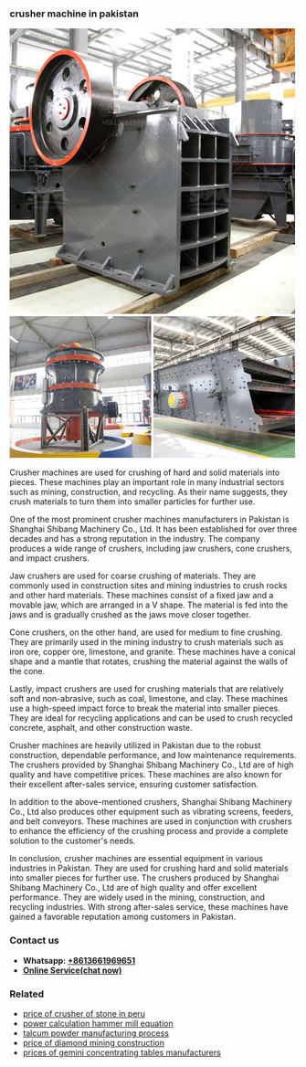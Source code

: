 <h3>crusher machine in pakistan</h3><img src='1708497460.jpg' alt=''><p>Crusher machines are used for crushing of hard and solid materials into pieces. These machines play an important role in many industrial sectors such as mining, construction, and recycling. As their name suggests, they crush materials to turn them into smaller particles for further use.</p><p>One of the most prominent crusher machines manufacturers in Pakistan is Shanghai Shibang Machinery Co., Ltd. It has been established for over three decades and has a strong reputation in the industry. The company produces a wide range of crushers, including jaw crushers, cone crushers, and impact crushers.</p><p>Jaw crushers are used for coarse crushing of materials. They are commonly used in construction sites and mining industries to crush rocks and other hard materials. These machines consist of a fixed jaw and a movable jaw, which are arranged in a V shape. The material is fed into the jaws and is gradually crushed as the jaws move closer together.</p><p>Cone crushers, on the other hand, are used for medium to fine crushing. They are primarily used in the mining industry to crush materials such as iron ore, copper ore, limestone, and granite. These machines have a conical shape and a mantle that rotates, crushing the material against the walls of the cone.</p><p>Lastly, impact crushers are used for crushing materials that are relatively soft and non-abrasive, such as coal, limestone, and clay. These machines use a high-speed impact force to break the material into smaller pieces. They are ideal for recycling applications and can be used to crush recycled concrete, asphalt, and other construction waste.</p><p>Crusher machines are heavily utilized in Pakistan due to the robust construction, dependable performance, and low maintenance requirements. The crushers provided by Shanghai Shibang Machinery Co., Ltd are of high quality and have competitive prices. These machines are also known for their excellent after-sales service, ensuring customer satisfaction.</p><p>In addition to the above-mentioned crushers, Shanghai Shibang Machinery Co., Ltd also produces other equipment such as vibrating screens, feeders, and belt conveyors. These machines are used in conjunction with crushers to enhance the efficiency of the crushing process and provide a complete solution to the customer's needs.</p><p>In conclusion, crusher machines are essential equipment in various industries in Pakistan. They are used for crushing hard and solid materials into smaller pieces for further use. The crushers produced by Shanghai Shibang Machinery Co., Ltd are of high quality and offer excellent performance. They are widely used in the mining, construction, and recycling industries. With strong after-sales service, these machines have gained a favorable reputation among customers in Pakistan.</p><h3>Contact us</h3><ul><li><strong>Whatsapp:&nbsp;<a href="https://wa.me/8613661969651">+8613661969651</a></strong></li><li><a href="https://swt.shibang-china.com/?git&amp;zhl&amp;crusher machine in pakistan"><strong>Online Service(chat now)</strong></a></li></ul><h3>Related</h3><ul><li><a href='price of crusher of stone in peru.md'>price of crusher of stone in peru</a></li><li><a href='power calculation hammer mill equation.md'>power calculation hammer mill equation</a></li><li><a href='talcum powder manufacturing process.md'>talcum powder manufacturing process</a></li><li><a href='price of diamond mining construction.md'>price of diamond mining construction</a></li><li><a href='prices of gemini concentrating tables manufacturers.md'>prices of gemini concentrating tables manufacturers</a></li></ul>